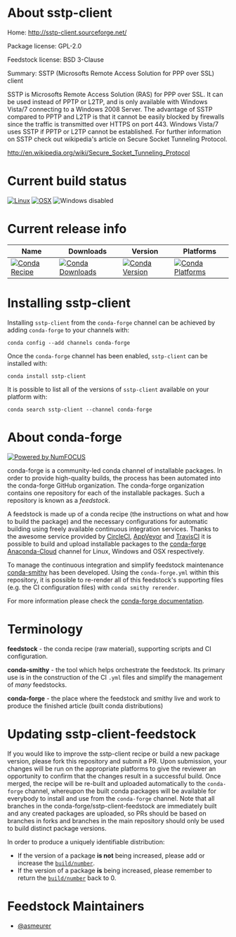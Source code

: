 <!--
# -*- mode: jinja -*-
-->

About sstp-client
=================

Home: http://sstp-client.sourceforge.net/

Package license: GPL-2.0

Feedstock license: BSD 3-Clause

Summary: SSTP (Microsofts Remote Access Solution for PPP over SSL) client

SSTP is Microsofts Remote Access Solution (RAS) for PPP over SSL. It can
be used instead of PPTP or L2TP, and is only available with Windows
Vista/7 connecting to a Windows 2008 Server. The advantage of SSTP
compared to PPTP and L2TP is that it cannot be easily blocked by
firewalls since the traffic is transmitted over HTTPS on port 443.
Windows Vista/7 uses SSTP if PPTP or L2TP cannot be established. For
further information on SSTP check out wikipedia's article on Secure
Socket Tunneling Protocol.

http://en.wikipedia.org/wiki/Secure_Socket_Tunneling_Protocol


Current build status
====================

[![Linux](https://img.shields.io/circleci/project/github/conda-forge/sstp-client-feedstock/master.svg?label=Linux)](https://circleci.com/gh/conda-forge/sstp-client-feedstock)
[![OSX](https://img.shields.io/travis/conda-forge/sstp-client-feedstock/master.svg?label=macOS)](https://travis-ci.org/conda-forge/sstp-client-feedstock)
![Windows disabled](https://img.shields.io/badge/Windows-disabled-lightgrey.svg)

Current release info
====================

| Name | Downloads | Version | Platforms |
| --- | --- | --- | --- |
| [![Conda Recipe](https://img.shields.io/badge/recipe-sstp--client-green.svg)](https://anaconda.org/conda-forge/sstp-client) | [![Conda Downloads](https://img.shields.io/conda/dn/conda-forge/sstp-client.svg)](https://anaconda.org/conda-forge/sstp-client) | [![Conda Version](https://img.shields.io/conda/vn/conda-forge/sstp-client.svg)](https://anaconda.org/conda-forge/sstp-client) | [![Conda Platforms](https://img.shields.io/conda/pn/conda-forge/sstp-client.svg)](https://anaconda.org/conda-forge/sstp-client) |

Installing sstp-client
======================

Installing `sstp-client` from the `conda-forge` channel can be achieved by adding `conda-forge` to your channels with:

```
conda config --add channels conda-forge
```

Once the `conda-forge` channel has been enabled, `sstp-client` can be installed with:

```
conda install sstp-client
```

It is possible to list all of the versions of `sstp-client` available on your platform with:

```
conda search sstp-client --channel conda-forge
```


About conda-forge
=================

[![Powered by NumFOCUS](https://img.shields.io/badge/powered%20by-NumFOCUS-orange.svg?style=flat&colorA=E1523D&colorB=007D8A)](http://numfocus.org)

conda-forge is a community-led conda channel of installable packages.
In order to provide high-quality builds, the process has been automated into the
conda-forge GitHub organization. The conda-forge organization contains one repository
for each of the installable packages. Such a repository is known as a *feedstock*.

A feedstock is made up of a conda recipe (the instructions on what and how to build
the package) and the necessary configurations for automatic building using freely
available continuous integration services. Thanks to the awesome service provided by
[CircleCI](https://circleci.com/), [AppVeyor](https://www.appveyor.com/)
and [TravisCI](https://travis-ci.org/) it is possible to build and upload installable
packages to the [conda-forge](https://anaconda.org/conda-forge)
[Anaconda-Cloud](https://anaconda.org/) channel for Linux, Windows and OSX respectively.

To manage the continuous integration and simplify feedstock maintenance
[conda-smithy](https://github.com/conda-forge/conda-smithy) has been developed.
Using the ``conda-forge.yml`` within this repository, it is possible to re-render all of
this feedstock's supporting files (e.g. the CI configuration files) with ``conda smithy rerender``.

For more information please check the [conda-forge documentation](https://conda-forge.org/docs/).

Terminology
===========

**feedstock** - the conda recipe (raw material), supporting scripts and CI configuration.

**conda-smithy** - the tool which helps orchestrate the feedstock.
                   Its primary use is in the construction of the CI ``.yml`` files
                   and simplify the management of *many* feedstocks.

**conda-forge** - the place where the feedstock and smithy live and work to
                  produce the finished article (built conda distributions)


Updating sstp-client-feedstock
==============================

If you would like to improve the sstp-client recipe or build a new
package version, please fork this repository and submit a PR. Upon submission,
your changes will be run on the appropriate platforms to give the reviewer an
opportunity to confirm that the changes result in a successful build. Once
merged, the recipe will be re-built and uploaded automatically to the
`conda-forge` channel, whereupon the built conda packages will be available for
everybody to install and use from the `conda-forge` channel.
Note that all branches in the conda-forge/sstp-client-feedstock are
immediately built and any created packages are uploaded, so PRs should be based
on branches in forks and branches in the main repository should only be used to
build distinct package versions.

In order to produce a uniquely identifiable distribution:
 * If the version of a package **is not** being increased, please add or increase
   the [``build/number``](https://conda.io/docs/user-guide/tasks/build-packages/define-metadata.html#build-number-and-string).
 * If the version of a package **is** being increased, please remember to return
   the [``build/number``](https://conda.io/docs/user-guide/tasks/build-packages/define-metadata.html#build-number-and-string)
   back to 0.

Feedstock Maintainers
=====================

* [@asmeurer](https://github.com/asmeurer/)

